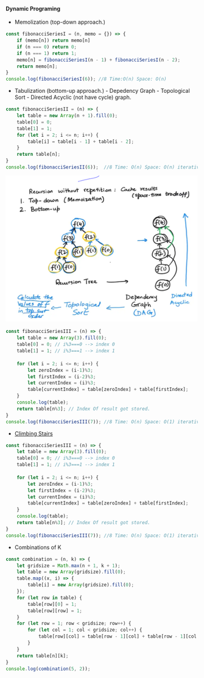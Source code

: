 #### Dynamic Programing

- Memolization (top-down approach.)

```javascript
const fibonacciSeriesI = (n, memo = {}) => {
	if (memo[n]) return memo[n]
	if (n === 0) return 0;
	if (n === 1) return 1;
	memo[n] = fibonacciSeriesI(n - 1) + fibonacciSeriesI(n - 2);
	return memo[n];
}
console.log(fibonacciSeriesI(6)); //8 Time:O(n) Space: O(n)
```

- Tabulization (bottom-up approach.) - Depedency Graph - Topological Sort - Directed Acyclic (not have cycle) graph.

```javascript
const fibonacciSeriesII = (n) => {
	let table = new Array(n + 1).fill(0);
	table[0] = 0;
	table[1] = 1;
	for (let i = 2; i <= n; i++) {
		table[i] = table[i - 1] + table[i - 2];
	}
	return table[n];
}
console.log(fibonacciSeriesII(6));  //8 Time: O(n) Space: O(n) iterative solution
```

![Examples](https://github.com/tusharbudhe0302/tusharkickstart/blob/master/images/dp/diffrenceindp.PNG)

```javascript
const fibonacciSeriesIII = (n) => {
	let table = new Array(3).fill(0);
	table[0] = 0; // i%3===0 --> index 0
	table[1] = 1; // i%3===1 --> index 1

	for (let i = 2; i <= n; i++) {
		let zeroIndex = (i-1)%3;
		let firstIndex = (i-2)%3;
		let currentIndex = (i)%3;
		table[currentIndex] = table[zeroIndex] + table[firstIndex];
	}
	console.log(table);
	return table[n%3]; // Index Of result got stored.
}
console.log(fibonacciSeriesIII(7)); //8 Time: O(n) Space: O(1) iterative solution
```

- [Climbing Stairs](https://leetcode.com/problems/climbing-stairs/)

```javascript
const fibonacciSeriesIII = (n) => {
	let table = new Array(3).fill(0);
	table[0] = 0; // i%3===0 --> index 0
	table[1] = 1; // i%3===1 --> index 1

	for (let i = 2; i <= n; i++) {
		let zeroIndex = (i-1)%3;
		let firstIndex = (i-2)%3;
		let currentIndex = (i)%3;
		table[currentIndex] = table[zeroIndex] + table[firstIndex];
	}
	console.log(table);
	return table[n%3]; // Index Of result got stored.
}
console.log(fibonacciSeriesIII(7)); //8 Time: O(n) Space: O(1) iterative solution
```

- Combinations of K

```javascript
const combination = (n, k) => {
	let gridsize = Math.max(n + 1, k + 1);
	let table = new Array(gridsize).fill(0);
	table.map((x, i) => {
		table[i] = new Array(gridsize).fill(0);
	});
	for (let row in table) {
		table[row][0] = 1;
		table[row][row] = 1;
	}
	for (let row = 1; row < gridsize; row++) {
		for (let col = 1; col < gridsize; col++) {
			table[row][col] = table[row - 1][col] + table[row - 1][col - 1]
		}
	}
	return table[n][k];
}
console.log(combination(5, 2));
```